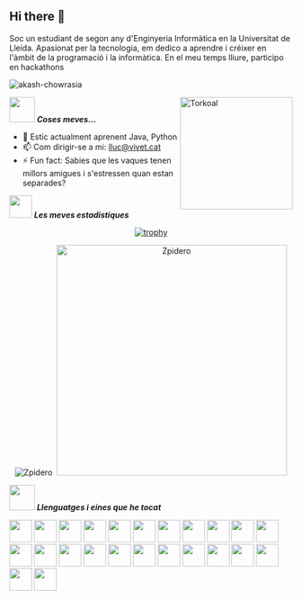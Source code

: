 ## Hi there 👋

Soc un estudiant de segon any d'Enginyeria Informàtica en la Universitat de Lleida. Apasionat per la tecnologia, em dedico a aprendre i créixer en l'àmbit de la programació i la informàtica. En el meu temps lliure, participo en hackathons

<p align="left"> <img src="https://komarev.com/ghpvc/?username=Zpidero&label=Profile%20views&color=0e75b6&style=flat" alt="akash-chowrasia" /> </p>
<img align="right" width=200px alt="Torkoal" src="https://images-wixmp-ed30a86b8c4ca887773594c2.wixmp.com/f/aa9d2b73-a2e7-4148-b638-2b258ffe7644/dfvlwkh-c5ae2b19-8106-4d9e-a307-c9d102a5a591.gif?token=eyJ0eXAiOiJKV1QiLCJhbGciOiJIUzI1NiJ9.eyJzdWIiOiJ1cm46YXBwOjdlMGQxODg5ODIyNjQzNzNhNWYwZDQxNWVhMGQyNmUwIiwiaXNzIjoidXJuOmFwcDo3ZTBkMTg4OTgyMjY0MzczYTVmMGQ0MTVlYTBkMjZlMCIsIm9iaiI6W1t7InBhdGgiOiJcL2ZcL2FhOWQyYjczLWEyZTctNDE0OC1iNjM4LTJiMjU4ZmZlNzY0NFwvZGZ2bHdraC1jNWFlMmIxOS04MTA2LTRkOWUtYTMwNy1jOWQxMDJhNWE1OTEuZ2lmIn1dXSwiYXVkIjpbInVybjpzZXJ2aWNlOmZpbGUuZG93bmxvYWQiXX0.fanjMjubxGhgZRwxkWf75reGQoSkQrndxuSKPE8WNSo" />

<img src="https://media4.giphy.com/media/PEH78X7k38x4PrL34q/giphy.gif?cid=6c09b952d4ltmbhhrqivtplyjn5hz7e2m5jehh6xj3x2iqbx&ep=v1_internal_gif_by_id&rid=giphy.gif&ct=s" width="45px">&nbsp;***Coses meves...***

- 🌱 Estic actualment aprenent Java, Python
- 📫 Com dirigir-se a mi: lluc@vivet.cat
- ⚡ Fun fact: Sabies que les vaques tenen millors amigues i s'estressen quan estan separades?



<img src="https://i.imgur.com/ZBBpIXx.gif" width="40px">&nbsp;***Les meves estadistiques***

<div align="center">

[![trophy](https://github-profile-trophy.vercel.app/?username=Zpidero)](https://github.com/ryo-ma/github-profile-trophy)
  
<img src="https://github-readme-stats.vercel.app/api/top-langs?username=Zpidero&show_icons=true&locale=en&layout=compact" alt="Zpidero"/>
&nbsp;<img src="https://github-readme-stats.vercel.app/api?username=Zpidero&show_icons=true&locale=en" alt="Zpidero" width="410" />
</div>

<img src="https://img1.picmix.com/output/stamp/thumb/0/4/2/0/1980240_a9c96.gif" width="45px">&nbsp;***Llenguatges i eines que he tocat***
<p align="left">
<p>
<img src="https://cdn.jsdelivr.net/gh/devicons/devicon@latest/icons/python/python-original.svg" width="40" height="40" />
<img src="https://cdn.jsdelivr.net/gh/devicons/devicon@latest/icons/java/java-original.svg" width="40" height="40" />
<img src="https://cdn.jsdelivr.net/gh/devicons/devicon@latest/icons/javascript/javascript-original.svg" width="40" height="40"/>
<img src="https://cdn.jsdelivr.net/gh/devicons/devicon@latest/icons/c/c-original.svg" width="40" height="40"/>
<img src="https://cdn.jsdelivr.net/gh/devicons/devicon@latest/icons/csharp/csharp-original.svg" width="40" height="40"/>
<img src="https://cdn.jsdelivr.net/gh/devicons/devicon@latest/icons/cplusplus/cplusplus-original.svg" width="40" height="40"/>
<img src="https://cdn.jsdelivr.net/gh/devicons/devicon@latest/icons/git/git-original.svg" width="40" height="40"/>
<img src="https://cdn.jsdelivr.net/gh/devicons/devicon@latest/icons/github/github-original.svg" width="40" height="40" />       
<img src="https://cdn.jsdelivr.net/gh/devicons/devicon@latest/icons/haskell/haskell-original.svg" width="40" height="40"/>
<img src="https://cdn.jsdelivr.net/gh/devicons/devicon@latest/icons/html5/html5-original.svg" width="40" height="40"/>
<img src="https://cdn.jsdelivr.net/gh/devicons/devicon@latest/icons/intellij/intellij-original.svg" width="40" height="40"/>
<img src="https://cdn.jsdelivr.net/gh/devicons/devicon@latest/icons/linux/linux-original.svg" width="40" height="40"/>
<img src="https://cdn.jsdelivr.net/gh/devicons/devicon@latest/icons/nextjs/nextjs-original.svg" width="40" height="40"/>
<img src="https://cdn.jsdelivr.net/gh/devicons/devicon@latest/icons/nodejs/nodejs-original.svg" width="40" height="40"/>
<img src="https://cdn.jsdelivr.net/gh/devicons/devicon@latest/icons/postgresql/postgresql-original.svg" width="40" height="40"/>
<img src="https://cdn.jsdelivr.net/gh/devicons/devicon@latest/icons/pycharm/pycharm-original.svg" width="40" height="40"/>
<img src="https://cdn.jsdelivr.net/gh/devicons/devicon@latest/icons/react/react-original.svg" width="40" height="40"/>
<img src="https://cdn.jsdelivr.net/gh/devicons/devicon@latest/icons/tailwindcss/tailwindcss-original.svg" width="40" height="40"/>
<img src="https://cdn.jsdelivr.net/gh/devicons/devicon@latest/icons/unity/unity-original.svg" width="40" height="40"/>
<img src="https://cdn.jsdelivr.net/gh/devicons/devicon@latest/icons/vscode/vscode-original.svg" width="40" height="40"/>
<img src="https://cdn.jsdelivr.net/gh/devicons/devicon@latest/icons/gimp/gimp-original.svg" width="40" height="40"/>
<img src="https://cdn.jsdelivr.net/gh/devicons/devicon@latest/icons/unrealengine/unrealengine-original.svg" width="40" height="40"/>
<img src="https://cdn.jsdelivr.net/gh/devicons/devicon@latest/icons/vitejs/vitejs-original.svg" width="40" height="40"/>
<img src="https://cdn.jsdelivr.net/gh/devicons/devicon@latest/icons/windows11/windows11-original.svg" width="40" height="40"/>          
</p>          

